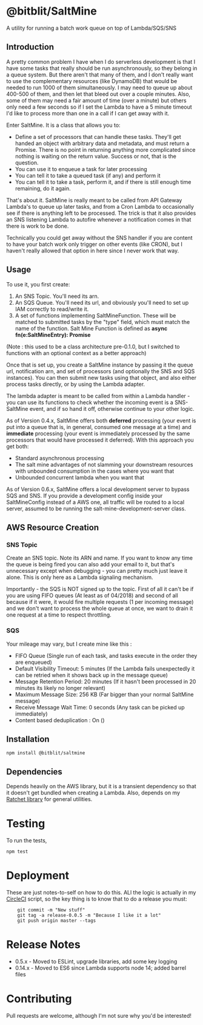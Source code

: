 # @bitblit/SaltMine

A utility for running a batch work queue on top of Lambda/SQS/SNS

## Introduction

A pretty common problem I have when I do serverless development is that I have some tasks that really
should be run asynchronously, so they belong in a queue system. But there aren't that many of them, and
I don't really want to use the complementary resources (like DynamoDB) that would be needed to run
1000 of them simultaneously. I may need to queue up about 400-500 of them, and then let that bleed
out over a couple minutes. Also, some of them may need a fair amount of time (over a minute) but others
only need a few seconds so if I set the Lambda to have a 5 minute timeout I'd like to process more
than one in a call if I can get away with it.

Enter SaltMine. It is a class that allows you to:

- Define a set of processors that can handle these tasks. They'll get handed an object with arbitrary
  data and metadata, and must return a Promise<boolean>. There is no point in returning anything more
  complicated since nothing is waiting on the return value. Success or not, that is the question.
- You can use it to enqueue a task for later processing
- You can tell it to take a queued task (if any) and perform it
- You can tell it to take a task, perform it, and if there is still enough time remaining, do it again.

That's about it. SaltMine is really meant to be called from API Gateway Lambda's to queue up later tasks,
and from a Cron Lambda to occasionally see if there is anything left to be processed. The trick is that it also
provides an SNS listening Lambda to autofire whenever a notification comes in that there is work to be done.

Technically you could get away without the SNS handler if you are content to have your batch work only
trigger on other events (like CRON), but I haven't really allowed that option in here since I never work
that way.

## Usage

To use it, you first create:

1. An SNS Topic. You'll need its arn.
2. An SQS Queue. You'll need its url, and obviously you'll need to set up IAM correctly to read/write it.
3. A set of functions implementing SaltMineFunction. These will be matched to submitted tasks by the
   "type" field, which must match the name of the function. Salt Mine Function is defined as
   **async fn(e:SaltMineEntry): Promise<boolean>**

(Note : this used to be a class architecture pre-0.1.0, but I switched to functions with an optional context as
a better approach)

Once that is set up, you create a SaltMine instance by passing it the queue url, notification arn, and
set of processors (and optionally the SNS and SQS instances). You can then submit new tasks using that
object, and also either process tasks directly, or by using the Lambda adapter.

The lambda adapter is meant to be called from within a Lambda handler - you can use its functions to
check whether the incoming event is a SNS-SaltMine event, and if so hand it off, otherwise continue to
your other logic.

As of Version 0.4.x, SaltMine offers both **deferred** processing (your event is put into a queue that
is, in general, consumed one message at a time) and **immediate** processing (your event is immediately
processed by the same processors that would have processed it deferred). With this approach you get both:

- Standard asynchronous processing
- The salt mine advantages of not slamming your downstream resources with unbounded consumption in the cases where
  you want that
- Unbounded concurrent lambda when you want that

As of Version 0.6.x, SaltMine offers a local development server to bypass SQS and SNS. If you provide a development
config inside your SaltMineConfig instead of a AWS one, all traffic will be routed to a local server,
assumed to be running the salt-mine-development-server class.

## AWS Resource Creation

### SNS Topic

Create an SNS topic. Note its ARN and name. If you want to know any time the queue is being
fired you can also add your email to it, but that's unnecessary except when debugging - you can
pretty much just leave it alone. This is only here as a Lambda signaling mechanism.

Importantly - the SQS is NOT signed up to the topic. First of all it can't be if you are using
FIFO queues (At least as of 04/2018) and second of all because if it were, it would fire multiple
requests (1 per incoming message) and we don't want to process the whole queue at once, we want to
drain it one request at a time to respect throttling.

### SQS

Your mileage may vary, but I create mine like this :

- FIFO Queue (Single run of each task, and tasks execute in the order they are enqueued)
- Default Visibility Timeout: 5 minutes (If the Lambda fails unexpectedly it can be retried when it shows
  back up in the message queue)
- Message Retention Period: 20 minutes (If it hasn't been processed in 20 minutes its likely no longer relevant)
- Maximum Message Size: 256 KB (Far bigger than your normal SaltMine message)
- Receive Message Wait Time: 0 seconds (Any task can be picked up immediately)
- Content based deduplication : On ()

## Installation

`npm install @bitblit/saltmine`

## Dependencies

Depends heavily on the AWS library, but it is a transient dependency so that it doesn't get bundled when
creating a Lambda. Also, depends on my [Ratchet library](https://github.com/bitblit/Ratchet) for general
utilities.

# Testing

To run the tests,

`npm test`

# Deployment

These are just notes-to-self on how to do this. ALl the logic is actually in my
[CircleCI](https://circleci.com) script, so the key thing is to know that to do a
release you must:

```
    git commit -m "New stuff"
    git tag -a release-0.0.5 -m "Because I like it a lot"
    git push origin master --tags

```

# Release Notes

- 0.5.x - Moved to ESLint, upgrade libraries, add some key logging
- 0.14.x - Moved to ES6 since Lambda supports node 14; added barrel files

# Contributing

Pull requests are welcome, although I'm not sure why you'd be interested!
